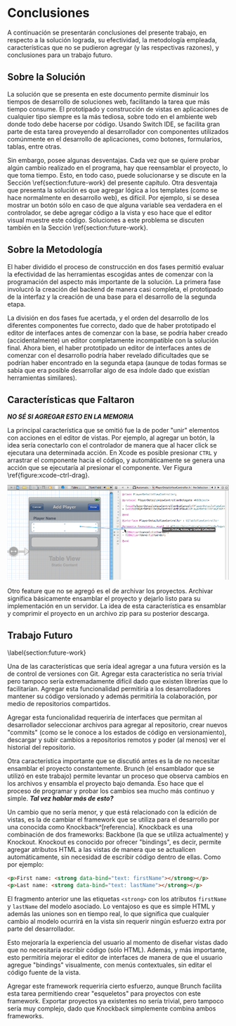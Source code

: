 # Conclusiones

A continuación se presentarán conclusiones del presente trabajo, en respecto a la solución lograda, su efectividad, la metodología empleada, características que no se pudieron agregar (y las respectivas razones), y conclusiones para un trabajo futuro.

## Sobre la Solución

La solución que se presenta en este documento permite disminuir los tiempos de desarrollo de soluciones web, facilitando la tarea que más tiempo consume. El prototipado y construcción de vistas en aplicaciones de cualquier tipo siempre es la más tediosa, sobre todo en el ambiente web donde todo debe hacerse por código. Usando Switch IDE, se facilita gran parte de esta tarea proveyendo al desarrollador con componentes utilizados comúnmente en el desarrollo de aplicaciones, como botones, formularios, tablas, entre otras.

Sin embargo, posee algunas desventajas. Cada vez que se quiere probar algún cambio realizado en el programa, hay que reensamblar el proyecto, lo que toma tiempo. Esto, en todo caso, puede solucionarse y se discute en la Sección \ref{section:future-work} del presente capítulo. Otra desventaja que presenta la solución es que agregar lógica a los templates (como se hace normalmente en desarrollo web), es difícil. Por ejemplo, si se desea mostrar un botón sólo en caso de que alguna variable sea verdadera en el controlador, se debe agregar código a la vista y eso hace que el editor visual muestre este código. Soluciones a este problema se discuten también en la Sección \ref{section:future-work}.

## Sobre la Metodología

El haber dividido el proceso de construcción en dos fases permitió evaluar la efectividad de las herramientas escogidas antes de comenzar con la programación del aspecto más importante de la solución. La primera fase involucró la creación del backend de manera casi completa, el prototipado de la interfaz y la creación de una base para el desarrollo de la segunda etapa.

La división en dos fases fue acertada, y el orden del desarrollo de los diferentes componentes fue correcto, dado que de haber prototipado el editor de interfaces antes de comenzar con la base, se podría haber creado (accidentalmente) un editor completamente incompatible con la solución final. Ahora bien, el haber prototipado un editor de interfaces antes de comenzar con el desarrollo podría haber revelado dificultades que se podrían haber encontrado en la segunda etapa (aunque de todas formas se sabía que era posible desarrollar algo de esa índole dado que existían herramientas similares).

## Características que Faltaron

***NO SÉ SI AGREGAR ESTO EN LA MEMORIA***

La principal característica que se omitió fue la de poder "unir" elementos con acciones en el editor de vistas. Por ejemplo, al agregar un botón, la idea sería conectarlo con el controlador de manera que al hacer click se ejecutara una determinada acción. En Xcode es posible presionar `CTRL` y arrastrar el componente hacia el código, y automáticamente se genera una acción que se ejecutaría al presionar el componente. Ver Figura \ref{figure:xcode-ctrl-drag}.

![Al presionar la tecla `CTRL` y arrastrar, es posible crear métodos directamente. \label{figure:xcode-ctrl-drag}](figures/xcode-ctrl-drag.png)

Otro feature que no se agregó es el de archivar los proyectos. Archivar significa básicamente ensamblar el proyecto y dejarlo listo para su implementación en un servidor. La idea de esta característica es ensamblar y comprimir el proyecto en un archivo zip para su posterior descarga.

## Trabajo Futuro
\label{section:future-work}

Una de las características que sería ideal agregar a una futura versión es la de control de versiones con Git. Agregar esta característica no sería trivial pero tampoco sería extremadamente difícil dado que existen librerías que lo facilitarían. Agregar esta funcionalidad permitiría a los desarrolladores mantener su código versionado y además permitiría la colaboración, por medio de repositorios compartidos.

Agregar esta funcionalidad requeriría de interfaces que permitan al desarrollador seleccionar archivos para agregar al repositorio, crear nuevos "commits" (como se le conoce a los estados de código en versionamiento), descargar y subir cambios a repositorios remotos y poder (al menos) ver el historial del repositorio.

Otra característica importante que se discutió antes es la de no necesitar ensamblar el proyecto constantemente. Brunch (el ensamblador que se utilizó en este trabajo) permite levantar un proceso que observa cambios en los archivos y ensambla el proyecto bajo demanda. Eso hace que el proceso de programar y probar los cambios sea mucho más continuo y simple. ***Tal vez hablar más de esto?***

Un cambio que no sería menor, y que está relacionado con la edición de vistas, es la de cambiar el framework que se utiliza para el desarrollo por una conocida como Knockback^[referencia]. Knockback es una combinación de dos frameworks: Backbone (la que se utiliza actualmente) y Knockout. Knockout es conocido por ofrecer "bindings", es decir, permite agregar atributos HTML a las vistas de manera que se actualicen automáticamente, sin necesidad de escribir código dentro de ellas. Como por ejemplo:

```html
<p>First name: <strong data-bind="text: firstName"></strong></p>
<p>Last name: <strong data-bind="text: lastName"></strong></p>
```

El fragmento anterior une las etiquetas `<strong>` con los atributos `firstName` y `lastName` del modelo asociado. Lo ventajoso es que es simple HTML y además las uniones son en tiempo real, lo que significa que cualquier cambio al modelo ocurrirá en la vista sin requerir ningún esfuerzo extra por parte del desarrollador.

Esto mejoraría la experiencia del usuario al momento de diseñar vistas dado que no necesitaría escribir código (sólo HTML). Además, y más importante, esto permitiría mejorar el editor de interfaces de manera de que el usuario agregue "bindings" visualmente, con menús contextuales, sin editar el código fuente de la vista.

Agregar este framework requeriría cierto esfuerzo, aunque Brunch facilita esta tarea permitiendo crear "esqueletos" para proyectos con este framework. Exportar proyectos ya existentes no sería trivial, pero tampoco sería muy complejo, dado que Knockback simplemente combina ambos frameworks.